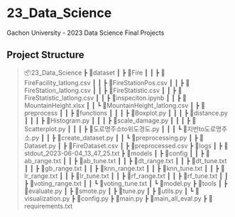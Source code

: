 # 23_Data_Science
Gachon University - 2023 Data Science Final Projects


## Project Structure

> 📦23_Data_Science
 ┣ 📂dataset
 ┃ ┣ 📂Fire
 ┃ ┃ ┣ 📜FireFacility_latlong.csv
 ┃ ┃ ┣ 📜FireStationPos.csv
 ┃ ┃ ┣ 📜FireStation_latlong.csv
 ┃ ┃ ┣ 📜FireStatistic.csv
 ┃ ┃ ┣ 📜FireStatistic_latlong.csv
 ┃ ┃ ┣ 📜inspeciton.ipynb
 ┃ ┃ ┣ 📜MountainHeight.xlsx
 ┃ ┃ ┗ 📜MountainHeight_latlong.csv
 ┃ ┣ 📂preprocess
 ┃ ┃ ┣ 📂functions
 ┃ ┃ ┃ ┣ 📜Boxplot.py
 ┃ ┃ ┃ ┣ 📜distance.py
 ┃ ┃ ┃ ┣ 📜Histogram.py
 ┃ ┃ ┃ ┣ 📜scale_damage.py
 ┃ ┃ ┃ ┣ 📜Scatterplot.py
 ┃ ┃ ┃ ┣ 📜도로명주소to위도경도.py
 ┃ ┃ ┃ ┗ 📜지번to도로명주소.py
 ┃ ┃ ┣ 📜create_dataset.py
 ┃ ┃ ┗ 📜preprocessing.py
 ┃ ┣ 📜Dataset.py
 ┃ ┣ 📜FireDataset.csv
 ┃ ┣ 📜preprocessed.csv
 ┣ 📂logs
 ┃ ┣ 📜stdout_2023-06-04_13_47_25.txt
 ┣ 📂models
 ┃ ┣ 📂config
 ┃ ┃ ┣ 📜ab_range.txt
 ┃ ┃ ┣ 📜ab_tune.txt
 ┃ ┃ ┣ 📜dt_range.txt
 ┃ ┃ ┣ 📜dt_tune.txt
 ┃ ┃ ┣ 📜gb_range.txt
 ┃ ┃ ┣ 📜knn_range.txt
 ┃ ┃ ┣ 📜knn_tune.txt
 ┃ ┃ ┣ 📜lr_range.txt
 ┃ ┃ ┣ 📜lr_tune.txt
 ┃ ┃ ┣ 📜rf_range.txt
 ┃ ┃ ┣ 📜rf_tune.txt
 ┃ ┃ ┣ 📜voting_range.txt
 ┃ ┃ ┗ 📜voting_tune.txt
 ┃ ┗ 📜model.py
 ┣ 📂tools
 ┃ ┣ 📜evaluate.py
 ┃ ┣ 📜smote.py
 ┃ ┣ 📜tune.py
 ┃ ┣ 📜utils.py
 ┃ ┗ 📜visualization.py
 ┣ 📜config.py
 ┣ 📜main.py
 ┣ 📜main_all_eval.py
 ┣ 📜requirements.txt
